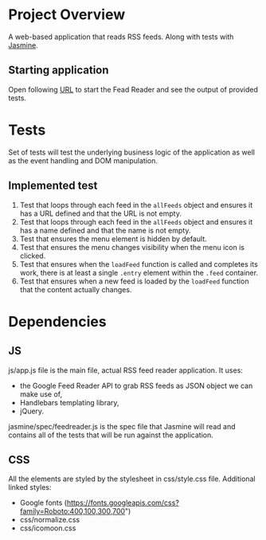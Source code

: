 # Project Overview

A web-based application that reads RSS feeds. Along with tests with [Jasmine](http://jasmine.github.io/).


## Starting application

Open following [URL](https://skozubek.github.io/FeedReader/) to start the Fead Reader and see the output of provided tests.

# Tests

Set of tests will test the underlying business logic of the application as well as the event handling and DOM manipulation.


## Implemented test

1. Test that loops through each feed in the `allFeeds` object and ensures it has a URL defined and that the URL is not empty.
2. Test that loops through each feed in the `allFeeds` object and ensures it has a name defined and that the name is not empty.
3. Test that ensures the menu element is hidden by default.
4. Test that ensures the menu changes visibility when the menu icon is clicked.
5. Test that ensures when the `loadFeed` function is called and completes its work, there is at least a single `.entry` element within the `.feed` container.
6. Test that ensures when a new feed is loaded by the `loadFeed` function that the content actually changes.

# Dependencies

## JS

js/app.js file is the main file, actual RSS feed reader application. It uses:
 * the Google Feed Reader API to grab RSS feeds as JSON object we can make use of,
 * Handlebars templating library,
 * jQuery.

jasmine/spec/feedreader.js is the spec file that Jasmine will read and contains all of the tests that will be run against the application.

## CSS

All the elements are styled by the stylesheet in css/style.css file. Additional linked styles:

* Google fonts (https://fonts.googleapis.com/css?family=Roboto:400,100,300,700")
* css/normalize.css
* css/icomoon.css
